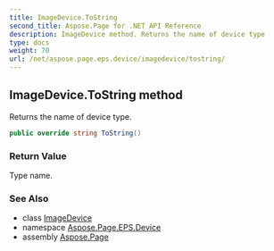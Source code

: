 ```yaml
---
title: ImageDevice.ToString
second_title: Aspose.Page for .NET API Reference
description: ImageDevice method. Returns the name of device type
type: docs
weight: 70
url: /net/aspose.page.eps.device/imagedevice/tostring/
---
```

## ImageDevice.ToString method

Returns the name of device type.

```csharp
public override string ToString()
```

### Return Value

Type name.

### See Also

* class [ImageDevice](../)
* namespace [Aspose.Page.EPS.Device](../../imagedevice/)
* assembly [Aspose.Page](../../../)


